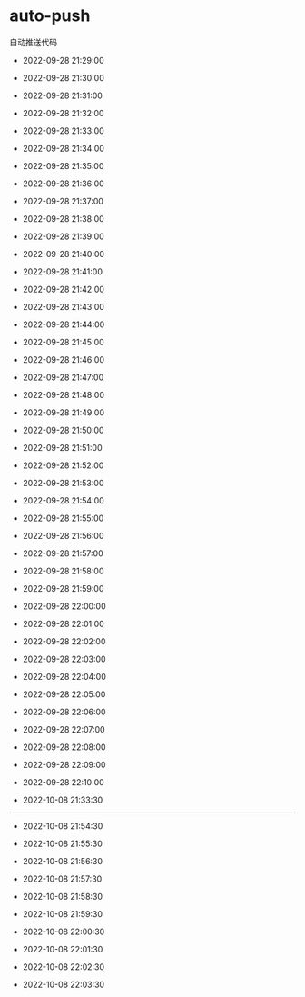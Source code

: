 # auto-push

自动推送代码

- 2022-09-28 21:29:00

- 2022-09-28 21:30:00

- 2022-09-28 21:31:00

- 2022-09-28 21:32:00

- 2022-09-28 21:33:00

- 2022-09-28 21:34:00

- 2022-09-28 21:35:00

- 2022-09-28 21:36:00

- 2022-09-28 21:37:00

- 2022-09-28 21:38:00

- 2022-09-28 21:39:00

- 2022-09-28 21:40:00

- 2022-09-28 21:41:00

- 2022-09-28 21:42:00

- 2022-09-28 21:43:00

- 2022-09-28 21:44:00

- 2022-09-28 21:45:00

- 2022-09-28 21:46:00

- 2022-09-28 21:47:00

- 2022-09-28 21:48:00

- 2022-09-28 21:49:00

- 2022-09-28 21:50:00

- 2022-09-28 21:51:00

- 2022-09-28 21:52:00

- 2022-09-28 21:53:00

- 2022-09-28 21:54:00

- 2022-09-28 21:55:00

- 2022-09-28 21:56:00

- 2022-09-28 21:57:00

- 2022-09-28 21:58:00

- 2022-09-28 21:59:00

- 2022-09-28 22:00:00

- 2022-09-28 22:01:00

- 2022-09-28 22:02:00

- 2022-09-28 22:03:00

- 2022-09-28 22:04:00

- 2022-09-28 22:05:00

- 2022-09-28 22:06:00

- 2022-09-28 22:07:00

- 2022-09-28 22:08:00

- 2022-09-28 22:09:00

- 2022-09-28 22:10:00

- 2022-10-08 21:33:30

---

- 2022-10-08 21:54:30

- 2022-10-08 21:55:30

- 2022-10-08 21:56:30

- 2022-10-08 21:57:30

- 2022-10-08 21:58:30

- 2022-10-08 21:59:30

- 2022-10-08 22:00:30

- 2022-10-08 22:01:30

- 2022-10-08 22:02:30

- 2022-10-08 22:03:30
